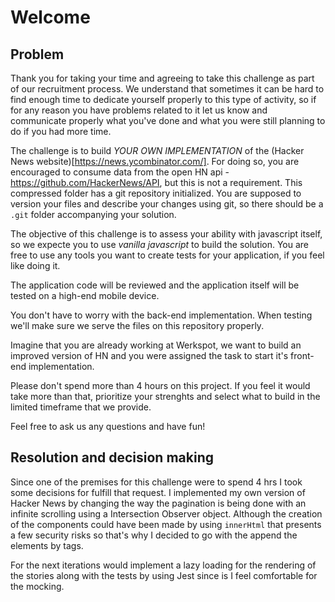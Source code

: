 # Welcome

## Problem

Thank you for taking your time and agreeing to take this challenge as part of our recruitment process. We understand that sometimes it can be hard to find enough time to dedicate yourself properly to this type of activity, so if for any reason you have problems related to it let us know and communicate properly what you've done and what you were still planning to do if you had more time.

The challenge is to build _YOUR OWN IMPLEMENTATION_ of the (Hacker News website)[https://news.ycombinator.com/]. For doing so, you are encouraged to consume data from the open HN api - https://github.com/HackerNews/API, but this is not a requirement. This compressed folder has a git repository initialized. You are supposed to version your files and describe your changes using git, so there should be a `.git` folder accompanying your solution.

The objective of this challenge is to assess your ability with javascript itself, so we expecte you to use _vanilla javascript_ to build the solution. You are free to use any tools you want to create tests for your application, if you feel like doing it.

The application code will be reviewed and the application itself will be tested on a high-end mobile device.

You don't have to worry with the back-end implementation. When testing we'll make sure we serve the files on this repository properly.

Imagine that you are already working at Werkspot, we want to build an improved version of HN and you were assigned the task to start it's front-end implementation.

Please don't spend more than 4 hours on this project. If you feel it would take more than that, prioritize your strenghts and select what to build in the limited timeframe that we provide.

Feel free to ask us any questions and have fun!

## Resolution and decision making

Since one of the premises for this challenge were to spend 4 hrs I took some decisions for fulfill that request.
I implemented my own version of Hacker News by changing the way the pagination is being done with an infinite scrolling using a Intersection Observer object.
Although the creation of the components could have been made by using `innerHtml` that presents a few security risks so that's why I decided to go with the append the elements by tags.

For the next iterations would implement a lazy loading for the rendering of the stories along with the tests by using Jest since is I feel comfortable for the mocking.
